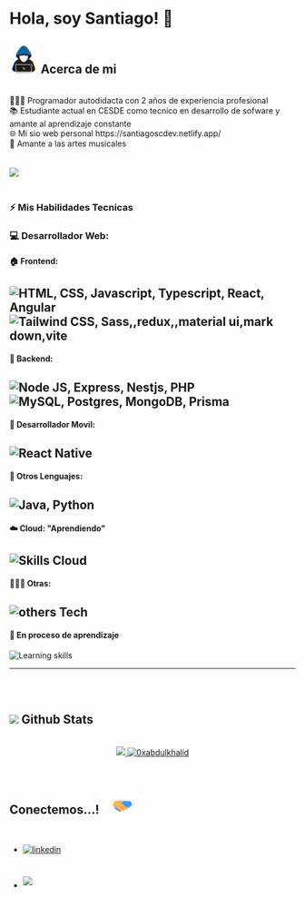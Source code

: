 # Hola, soy Santiago! 👋

## <picture><img src = "https://github.com/0xAbdulKhalid/0xAbdulKhalid/raw/main/assets/mdImages/about_me.gif" width = 50px></picture> **Acerca de mi**



<br>
🧑🏻‍💻 Programador autodidacta con 2 años de experiencia profesional <br>
📚 Estudiante actual en CESDE como tecnico en desarrollo de sofware y amante al aprendizaje constante <br>
🌐 Mi sio web personal https://santiagoscdev.netlify.app/ <br>
🎸 Amante a las artes musicales <br> 
<br><br>

<img src="https://user-images.githubusercontent.com/73097560/115834477-dbab4500-a447-11eb-908a-139a6edaec5c.gif">
<br><br>


### ⚡ **Mis Habilidades Tecnicas**

### 💻 Desarrollador Web:

#### 🏠 Frontend:
![HTML, CSS, Javascript, Typescript, React, Angular](https://skillicons.dev/icons?i=html,css,js,ts,react,nextjs,angular)
<br>
![Tailwind CSS, Sass,,redux,,material ui,mark down,vite](https://skillicons.dev/icons?i=tailwind,sass,redux,materialui,md,vite,reactivex)
---
#### 🚓 Backend:
![Node JS, Express, Nestjs, PHP](https://skillicons.dev/icons?i=nodejs,express,nestjs,php)
<br>
![MySQL, Postgres, MongoDB, Prisma](https://skillicons.dev/icons?i=mysql,postgres,mongodb,prisma)
---
#### 📱 Desarrollador Movil:
![React Native](https://skillicons.dev/icons?i=react)
---
#### 🔔 Otros Lenguajes:
![Java, Python](https://skillicons.dev/icons?i=java,py)
--- 
#### ☁️ Cloud: "Aprendiendo"
![Skills Cloud](https://skillicons.dev/icons?i=gcp)
---
#### 🧑🏻‍🏫 Otras:
![others Tech](https://skillicons.dev/icons?i=git,github,notion,npm,yarn,powershell)
---
<!-- ### 🔰 Ciber seguridad: -->
#### 📖 En proceso de aprendizaje 
![Learning skills](https://skillicons.dev/icons?i=linux,debian,ubuntu,docker,firebase,spring,solidity,sqlite,azure,jest,nginx,graphql)

<!-- 
Proximos por aprender
FRONT: electron,
BACK: cs,dotnet, fastapi, laravel, selenium,
MOVIL: kotlin, flutter,dart
CLOUD: aws,
SECURITY: kali, 
-->
-----

<br>
<br>


## <img src="https://media.giphy.com/media/iY8CRBdQXODJSCERIr/giphy.gif" width="35"><b> Github Stats </b>
<br>

<div align="center">

<a href="https://github.com/0xabdulkhalid/">
  <img src="https://github-readme-stats.vercel.app/api?username=Santiscano&include_all_commits=true&count_private=true&show_icons=true&line_height=20&title_color=7A7ADB&icon_color=2234AE&text_color=D3D3D3&bg_color=0,000000,130F40" width="450"/>
  <img src="https://github-readme-stats.vercel.app/api/top-langs?username=Santiscano&show_icons=true&locale=en&layout=compact&line_height=20&title_color=7A7ADB&icon_color=2234AE&text_color=D3D3D3&bg_color=0,000000,130F40" width="375"  alt="0xabdulkhalid"/>

</a>
</div>

<br>
<br>

## <b> Conectemos...!</b><img src="https://github.com/0xAbdulKhalid/0xAbdulKhalid/raw/main/assets/mdImages/handshake.gif" width ="80">

<br>
<div align='left'>
	<ul>
		<li>
			<a href="https://www.linkedin.com/in/santiago-sierra-cano/" target="_blank">
				<img src="https://img.shields.io/badge/linkedin:  santiscano-%2300acee.svg?color=405DE6&style=for-the-badge&logo=linkedin&logoColor=white" alt=linkedin style="margin-bottom: 5px;"/>
			</a>
		</li>
		<br>
		<br>
		<li>
			<a href="mailto:santiscano@gmail.com" target="_blank">
				<img src="https://img.shields.io/badge/gmail:  santiscano-%23EA4335.svg?style=for-the-badge&logo=gmail&logoColor=white" t=mail style="margin-bottom: 5px;" />
			</a>
		</li>	
	</ul>
</div>


<!--
**Santiscano/Santiscano** is a ✨ _special_ ✨ repository because its `README.md` (this file) appears on your GitHub profile.

Here are some ideas to get you started:

📚 Student <br>
🧑🏻‍💻 Self-Taught Programmer <br>
🐧 Linux User <br>
🧑🏻‍🏫 I am currently studying Computer Sciences Engineering at UCI<br>

- 🔭 I’m currently working on ...
- 🌱 I’m currently learning ...
- 👯 I’m looking to collaborate on ...
- 🤔 I’m looking for help with ...
- 💬 Ask me about ...
- 📫 How to reach me: ...
- 😄 Pronouns: ...
- ⚡ Fun fact: ...

LIST TEMPLATES AND URLS: https://www.youtube.com/watch?v=xbNx7ZrqK6I
-->
